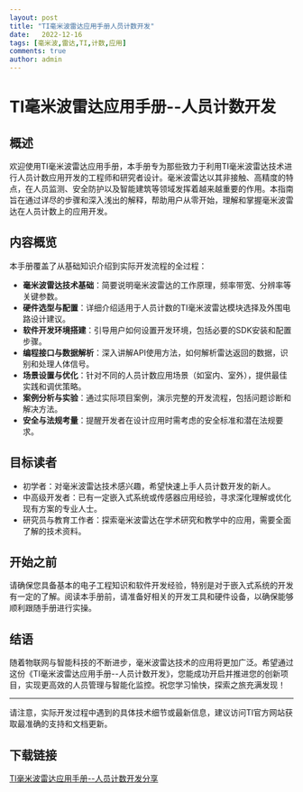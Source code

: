 ```yaml
---
layout: post
title: "TI毫米波雷达应用手册人员计数开发"
date:   2022-12-16
tags: [毫米波,雷达,TI,计数,应用]
comments: true
author: admin
---
```

# TI毫米波雷达应用手册--人员计数开发

## 概述

欢迎使用TI毫米波雷达应用手册，本手册专为那些致力于利用TI毫米波雷达技术进行人员计数应用开发的工程师和研究者设计。毫米波雷达以其非接触、高精度的特点，在人员监测、安全防护以及智能建筑等领域发挥着越来越重要的作用。本指南旨在通过详尽的步骤和深入浅出的解释，帮助用户从零开始，理解和掌握毫米波雷达在人员计数上的应用开发。

## 内容概览

本手册覆盖了从基础知识介绍到实际开发流程的全过程：

- **毫米波雷达技术基础**：简要说明毫米波雷达的工作原理，频率带宽、分辨率等关键参数。
- **硬件选型与配置**：详细介绍适用于人员计数的TI毫米波雷达模块选择及外围电路设计建议。
- **软件开发环境搭建**：引导用户如何设置开发环境，包括必要的SDK安装和配置步骤。
- **编程接口与数据解析**：深入讲解API使用方法，如何解析雷达返回的数据，识别和处理人体信号。
- **场景设置与优化**：针对不同的人员计数应用场景（如室内、室外），提供最佳实践和调优策略。
- **案例分析与实验**：通过实际项目案例，演示完整的开发流程，包括问题诊断和解决方法。
- **安全与法规考量**：提醒开发者在设计应用时需考虑的安全标准和潜在法规要求。

## 目标读者

- 初学者：对毫米波雷达技术感兴趣，希望快速上手人员计数开发的新人。
- 中高级开发者：已有一定嵌入式系统或传感器应用经验，寻求深化理解或优化现有方案的专业人士。
- 研究员与教育工作者：探索毫米波雷达在学术研究和教学中的应用，需要全面了解的技术资料。

## 开始之前

请确保您具备基本的电子工程知识和软件开发经验，特别是对于嵌入式系统的开发有一定的了解。阅读本手册前，请准备好相关的开发工具和硬件设备，以确保能够顺利跟随手册进行实操。

## 结语

随着物联网与智能科技的不断进步，毫米波雷达技术的应用将更加广泛。希望通过这份《TI毫米波雷达应用手册--人员计数开发》，您能成功开启并推进您的创新项目，实现更高效的人员管理与智能化监控。祝您学习愉快，探索之旅充满发现！

---

请注意，实际开发过程中遇到的具体技术细节或最新信息，建议访问TI官方网站获取最准确的支持和文档更新。

## 下载链接

[TI毫米波雷达应用手册--人员计数开发分享](https://pan.quark.cn/s/1153642e924f)